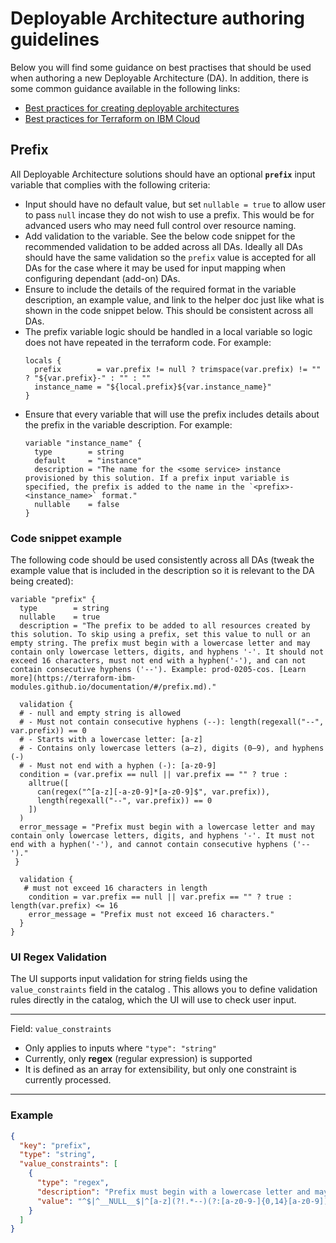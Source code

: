 # Deployable Architecture authoring guidelines

Below you will find some guidance on best practises that should be used when authoring a new Deployable Architecture (DA). In addition, there is some common guidance available in the following links:
- [Best practices for creating deployable architectures](https://cloud.ibm.com/docs/secure-enterprise?topic=secure-enterprise-best-practice-deployable-arch)
- [Best practices for Terraform on IBM Cloud](https://cloud.ibm.com/docs/terraform-on-ibm-cloud?topic=terraform-on-ibm-cloud-white-paper#deployable-architecture-overview)

## Prefix

All Deployable Architecture solutions should have an optional **`prefix`** input variable that complies with the following criteria:
- Input should have no default value, but set `nullable = true` to allow user to pass `null` incase they do not wish to use a prefix. This would be for advanced users who may need full control over resource naming.
- Add validation to the variable. See the below code snippet for the recommended validation to be added across all DAs. Ideally all DAs should have the same validation so the `prefix` value is accepted for all DAs for the case where it may be used for input mapping when configuring dependant (add-on) DAs.
- Ensure to include the details of the required format in the variable description, an example value, and link to the helper doc just like what is shown in the code snippet below. This should be consistent across all DAs.
- The prefix variable logic should be handled in a local variable so logic does not have repeated in the terraform code. For example:
  ```hcl
  locals {
    prefix        = var.prefix != null ? trimspace(var.prefix) != "" ? "${var.prefix}-" : "" : ""
    instance_name = "${local.prefix}${var.instance_name}"
  }
  ```
- Ensure that every variable that will use the prefix includes details about the prefix in the variable description. For example:
  ```hcl
  variable "instance_name" {
    type        = string
    default     = "instance"
    description = "The name for the <some service> instance provisioned by this solution. If a prefix input variable is specified, the prefix is added to the name in the `<prefix>-<instance_name>` format."
    nullable    = false
  }
  ```

### Code snippet example
The following code should be used consistently across all DAs (tweak the example value that is included in the description so it is relevant to the DA being created):

```hcl
variable "prefix" {
  type        = string
  nullable    = true
  description = "The prefix to be added to all resources created by this solution. To skip using a prefix, set this value to null or an empty string. The prefix must begin with a lowercase letter and may contain only lowercase letters, digits, and hyphens '-'. It should not exceed 16 characters, must not end with a hyphen('-'), and can not contain consecutive hyphens ('--'). Example: prod-0205-cos. [Learn more](https://terraform-ibm-modules.github.io/documentation/#/prefix.md)."

  validation {
  # - null and empty string is allowed
  # - Must not contain consecutive hyphens (--): length(regexall("--", var.prefix)) == 0
  # - Starts with a lowercase letter: [a-z]
  # - Contains only lowercase letters (a–z), digits (0–9), and hyphens (-) 
  # - Must not end with a hyphen (-): [a-z0-9]
  condition = (var.prefix == null || var.prefix == "" ? true :
    alltrue([
      can(regex("^[a-z][-a-z0-9]*[a-z0-9]$", var.prefix)),
      length(regexall("--", var.prefix)) == 0
    ])
  )
  error_message = "Prefix must begin with a lowercase letter and may contain only lowercase letters, digits, and hyphens '-'. It must not end with a hyphen('-'), and cannot contain consecutive hyphens ('--')."
 }
 
  validation {
   # must not exceed 16 characters in length
    condition = var.prefix == null || var.prefix == "" ? true : length(var.prefix) <= 16
    error_message = "Prefix must not exceed 16 characters."
  }
}
```
### UI Regex Validation


The UI supports input validation for string fields using the `value_constraints` field in the catalog . This allows you to define validation rules directly in the catalog, which the UI will use to check user input.

---
 Field: `value_constraints`

- Only applies to inputs where `"type": "string"`
- Currently, only **regex** (regular expression) is supported
- It is defined as an array for extensibility, but only one constraint is currently processed.

---

### Example

```json
{
  "key": "prefix",
  "type": "string",
  "value_constraints": [
    {
      "type": "regex",
      "description": "Prefix must begin with a lowercase letter and may contain only lowercase letters, digits, and hyphens '-'. It must not end with a hyphen ('-'), and cannot contain consecutive hyphens ('--'). It should not exceed 16 characters.",
      "value": "^$|^__NULL__$|^[a-z](?!.*--)(?:[a-z0-9-]{0,14}[a-z0-9])?$"
    }
  ]
}